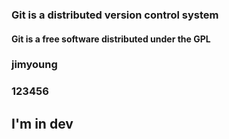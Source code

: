 ### Git **is** a distributed version control system
#### Git is a free software distributed under the GPL
### jimyoung
### 123456
## I'm in dev
